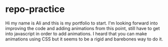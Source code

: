 # repo-practice
Hi my name is Ali and this is my portfolio to start.
I'm looking forward into improving the code and
adding animations from this point, still have
to get into javascript in order to add animations.
I heard that you can make animations using CSS but
it seems to be a rigid and barebones way to do it.
